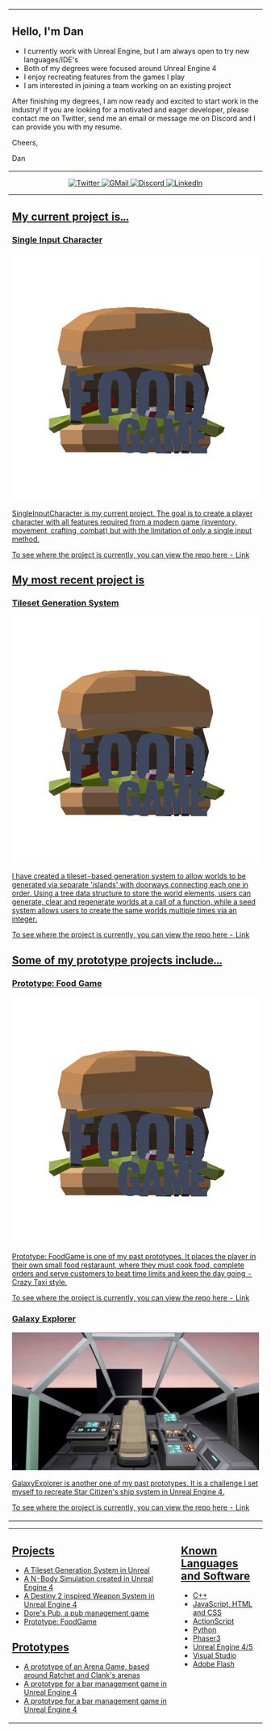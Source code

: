 
<table><tr><td valign="center" width="100%">

##  Hello, I'm Dan
- I currently work with Unreal Engine, but I am always open to try new languages/IDE's
- Both of my degrees were focused around Unreal Engine 4
- I enjoy recreating features from the games I play
- I am interested in joining a team working on an existing project
  
After finishing my degrees, I am now ready and excited to start work in the industry!  If you are looking for a motivated and eager developer, please contact me on Twitter, send me an email or message me on Discord and I can provide you with my resume.
  
Cheers,
  
Dan
  
</td></tr></tr></table> 

<div align = center>
<!-- Links -->
<!-- https://hendrasob.github.io/badges/ -->
  <a href="https://twitter.com/ProfDambleDore"><img alt="Twitter" src="https://img.shields.io/badge/Twitter-1DA1F2?style=for-the-badge&logo=twitter&logoColor=white"> </a>
  <a href="mailto:dangeorgemarkdore@gmail.com"><img alt="GMail" src="https://img.shields.io/badge/Gmail-D14836?style=for-the-badge&logo=gmail&logoColor=white"> </a> 
  <a href="https://discordapp.com/users/254318582538829826"><img alt="Discord" src="https://img.shields.io/badge/Discord-7289da?style=for-the-badge&logo=discord&logoColor=white"> </a>
   <a href="https://www.linkedin.com/in/profdambledore/"><img alt="LinkedIn" src="https://img.shields.io/badge/LinkedIn-0A66C2?style=for-the-badge&logo=LinkedIn&logoColor=white">
</div>
  
  
<table><tr><td valign="center" width="100%">
  
## My current project is...
  ### Single Input Character
  
  <!-- Icon here -->
  <p align="center">
  <img src="https://github.com/profdambledore/FoodGame/blob/main/Docs/logo.PNG" />
</p>

SingleInputCharacter is my current project.  The goal is to create a player character with all features required from a modern game (inventory, movement, crafting, combat) but with the limitation of only a single input method.

To see where the project is currently, you can view the repo here - [Link](https://github.com/profdambledore/SingleInputCharacter)

##  My most recent project is
  ### Tileset Generation System
  
  <!-- Icon here -->
  <p align="center">
  <img src="https://github.com/profdambledore/FoodGame/blob/main/Docs/logo.PNG" />
</p>

I have created a tileset-based generation system to allow worlds to be generated via separate 'islands' with doorways connecting each one in order. Using a tree data structure to store the world elements, users can generate, clear and regenerate worlds at a call of a function, while a seed system allows users to create the same worlds multiple times via an integer.

To see where the project is currently, you can view the repo here - [Link](https://github.com/profdambledore/TilesetGeneration)

##  Some of my prototype projects include...  
  ### Prototype: Food Game
  
  <!-- Icon here -->
  <p align="center">
  <img src="https://github.com/profdambledore/FoodGame/blob/main/Docs/logo.PNG" />
</p>
  
  Prototype: FoodGame is one of my past prototypes. It places the player in their own small food restaraunt, where they must cook food, complete orders and serve customers to beat time limits and keep the day going - Crazy Taxi style.
  
  To see where the project is currently, you can view the repo here - [Link](https://github.com/profdambledore/FoodGame)

   ### Galaxy Explorer
  
  <!-- Icon here -->
  <p align="center">
  <img src="https://github.com/profdambledore/GalaxyExplorer/blob/main/Docs/introImage.jpg" />
</p>
  
  GalaxyExplorer is another one of my past prototypes. It is a challenge I set myself to recreate Star Citizen's ship system in Unreal Engine 4.
  
  To see where the project is currently, you can view the repo here - [Link](https://github.com/profdambledore/GalaxyExplorer)
  
</td></tr></tr></table> 


<table><tr><td valign="center" width="50%">

##  Projects
- [A Tileset Generation System in Unreal](https://github.com/profdambledore/TilesetGeneration)
- [A N-Body Simulation created in Unreal Engine 4](https://github.com/profdambledore/UE4-N_Body_Simulation)
- [A Destiny 2 inspired Weapon System in Unreal Engine 4](https://github.com/profdambledore/Weapon_System)
- [Dore's Pub, a pub management game](https://github.com/profdambledore/DoresPub)
- Prototype: FoodGame

##  Prototypes
- [A prototype of an Arena Game, based around Ratchet and Clank's arenas](https://github.com/profdambledore/UE4_RCArena)
- [A prototype for a bar management game in Unreal Engine 4](https://github.com/profdambledore/UE4_Pub)
- [A prototype for a bar management game in Unreal Engine 4](https://github.com/profdambledore/UE4_Pub)
<!-- ## Upcoming Projects -->

 
</td><td valign="top" width="25%">

## Known Languages and Software
- C++
- JavaScript, HTML and CSS
- ActionScript
- Python
- Phaser3
- Unreal Engine 4/5
- Visual Studio
- Adobe Flash
  
</td></tr></tr></table> 

<!--
**profdambledore/profdambledore** is a ✨ _special_ ✨ repository because its `README.md` (this file) appears on your GitHub profile.



Here are some ideas to get you started:

- 🔭 I’m currently working on ...
- 🌱 I’m currently learning ...
- 👯 I’m looking to collaborate on ...
- 🤔 I’m looking for help with ...
- 💬 Ask me about ...
- 📫 How to reach me: ...
- 😄 Pronouns: ...
- ⚡ Fun fact: ...
-->
